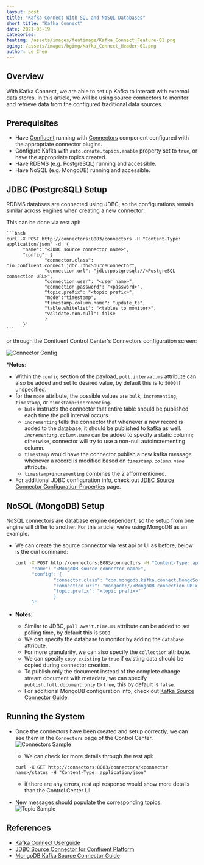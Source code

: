 ```yaml
---
layout: post
title: "Kafka Connect With SQL and NoSQL Databases"
short_title: "Kafka Connect" 
date: 2021-05-19
categories:
featimg: /assets/images/featimage/Kafka_Connect_Feature-01.png
bgimg: /assets/images/bgimg/Kafka_Connect_Header-01.png
author: Le Chen
---
```


## Overview

With Kafka Connect, we are able to set up Kafka to interact with external data stores. In this article, we will be using source connectors to monitor and retrieve data from the configured traditional data sources.

## Prerequisites

* Have [Confluent](https://docs.confluent.io/5.5.0/quickstart/ce-quickstart.html) running with [Connectors](https://docs.confluent.io/home/connect/overview.html) component configured with the appropriate connector plugins.
* Configure Kafka with `auto.create.topics.enable` property set to `true`, or have the appropriate topics created.
* Have RDBMS (e.g. PostgreSQL) running and accessible.
* Have NoSQL (e.g. MongoDB) running and accessible.

## JDBC (PostgreSQL) Setup

RDBMS databses are connected using JDBC, so the configurations remain similar across engines when creating a new connector:

This can be done via rest api:

    ```bash
    curl -X POST http://connectors:8083/connectors -H "Content-Type: application/json" -d '{
          "name": "<JDBC source connector name>",
          "config": {
                  "connector.class": "io.confluent.connect.jdbc.JdbcSourceConnector",
                  "connection.url": "jdbc:postgresql://<PostgreSQL connection URL>",
                  "connection.user": "<user name>",
                  "connection.password": "<password>",
                  "topic.prefix": "<topic prefix>",
                  "mode":"timestamp",
                  "timestamp.column.name": "update_ts",
                  "table.whitelist": "<tables to monitor>",
                  "validate.non.null": false
                  }
          }'
    ```
or through the Confluent Control Center's Connectors configuration screen:

   ![Connector Config](/assets/images/kafka-connect/connector_config.png)

*__Notes__:
  * Within the `config` section of the payload, `poll.interval.ms` attribute can also be added and set to desired value, by default this is to `5000` if unspecified.
  * for the `mode` attribute, the possible values are `bulk`, `incrementing`, `timestamp`, or `timestamp+incrementing`.
    * `bulk` instructs the connector that entire table should be published each time the poll interval occurs.
    * `incrementing` tells the connector that whenever a new record is added to the database, it should be published to kafka as well. _`incrementing.column.name`_ can be added to specify a static column; otherwise, connector will try to use a non-null autoincrementing column.
    * `timestamp` would have the connector publish a new kafka message whenever a record is modified based on _`timestamp.column.name`_ attribute.
    * `timestamp+incrementing` combines the 2 afformentioned.
  * For additional JDBC configuration info, check out [JDBC Source Connector Configuration Properties](https://docs.confluent.io/kafka-connect-jdbc/current/source-connector/source_config_options.html) page.

## NoSQL (MongoDB) Setup

NoSQL connectors are database engine dependent, so the setup from one engine will differ to another. For this article, we're using MongoDB as an example.

* We can create the source connector via rest api or UI as before, below is the curl command:

  ```bash
  curl -X POST http://connectors:8083/connectors -H "Content-Type: application/json" -d '{
        "name": "<MongoDB source connector name>",
        "config": {
                "connector.class": "com.mongodb.kafka.connect.MongoSourceConnector",
                "connection.uri": "mongodb://<MongoDB connection URI>",
                "topic.prefix": "<topic prefix>"
                }
        }'
  ```

* __Notes__:
  * Similar to JDBC, `poll.await.time.ms` attribute can be added to set polling time, by default this is `5000`.
  * We can specify the database to monitor by adding the `database` attribute.
  * For more granularity, we can also specify the `collection` attribute.
  * We can specify `copy.existing` to `true` if existing data should be copied during connector creation.
  * To publish only the document instead of the complete change stream document with metadata, we can specify `publish.full.document.only` to `true`, this by default is `false`.
  * For additional MongoDB configuration info, check out [Kafka Source Connector Guide](https://docs.mongodb.com/kafka-connector/current/kafka-source/).

## Running the System

* Once the connectors have been created and setup correctly, we can see them in the `Connectors` page of the Control Center.
  ![Connectors Sample](/assets/images/kafka-connect/running_connectors.png)
  * We can check for more details through the rest api:
  
  `curl -X GET http://connectors:8083/connectors/<connector name>/status -H "Content-Type: application/json"`

  * if there are any errors, rest api response would show more details than the Control Center UI.

* New messages should populate the corresponding topics.
  ![Topic Sample](/assets/images/kafka-connect/running_topics.png)

## References

* [Kafka Connect Userguide](https://docs.confluent.io/platform/current/connect/userguide.html)
* [JDBC Source Connector for Confluent Platform
](https://docs.confluent.io/kafka-connect-jdbc/current/source-connector/index.html)
* [MongoDB Kafka Source Connector Guide](https://docs.mongodb.com/kafka-connector/current/kafka-source/)
